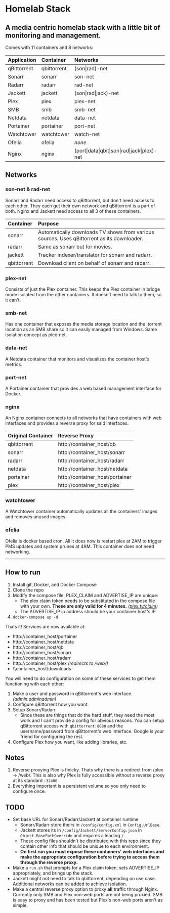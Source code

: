 # Homelab Stack
A media centric homelab stack with a little bit of monitoring and management.
-
Comes with 11 containers and 8 networks:

Application|Container|Networks
:--|:--|:--
qBittorrent|qbittorrent|(son\|rad)-net
Sonarr|sonarr|son-net
Radarr|radarr|rad-net
Jackett|jackett|(son\|rad\|jack)-net
Plex|plex|plex-net
SMB|smb|smb-net
Netdata|netdata|data-net
Portainer|portainer|port-net
Watchtower|watchtower|watch-net
Ofelia|ofelia|*none*
Nginx|nginx|(port\|data\|qbit\|son\|rad\|jack\|plex)-net
## Networks
### **son-net & rad-net**
Sonarr and Radarr need access to qBittorrent, but don't need access to each other. They each get their own network and qBittorrent is a part of both. Nginx and Jackett need access to all 3 of these containers.

Container|Purpose
:--|:--
sonarr|Automatically downloads TV shows from various sources. Uses qBittorrent as its downloader.
radarr|Same as sonarr but for movies.
jackett|Tracker indexer/translator for sonarr and radarr.
qbittorrent|Download client on behalf of sonarr and radarr.
### **plex-net**
Consists of just the Plex container. This keeps the Plex container in bridge mode isolated from the other containers. It doesn't need to talk to them, so it can't.
### **smb-net**
Has one container that exposes the media storage location and the .torrent location as an SMB share so it can easily managed from Windows. Same isolation concept as plex-net.
### **data-net**
A Netdata container that monitors and visualizes the container host's metrics.
### **port-net**
A Portainer container that provides a web based management interface for Docker. 
### **nginx**
An Nginx container connects to all networks that have containers with web interfaces and provides a reverse proxy for said interfaces.

Original Container|Reverse Proxy
:--|:--
qbittorrent|http://container_host/qb
sonarr|http://container_host/sonarr
radarr|http://container_host/radarr
netdata|http://container_host/netdata
portainer|http://container_host/portainer
plex|http://container_host/plex
### **watchtower**
A Watchtower container automatically updates all the containers' images and removes unused images.
### **ofelia**
Ofelia is docker based cron. All it does now is restart plex at 2AM to trigger PMS updates and system prunes at 4AM. This container does not need networking.

---
## How to run
1. Install git, Docker, and Docker Compose
2. Clone the repo
3. Modify the compose file, PLEX_CLAIM and ADVERTISE_IP are unique:
	- The plex claim token needs to be substituted in the compose file with your own. **These are only valid for 4 minutes.** *([plex.tv/claim](https://plex.tv/claim))*
	- The ADVERTISE_IP ip address should be your container host's IP.
4. `docker-compose up -d`

Thats it! Services are now available at:
- http://container_host/portainer
- http://container_host/netdata
- http://container_host/qb
- http://container_host/sonarr
- http://container_host/radarr
- http://container_host/plex *(redirects to /web/)*
- \\\container_host\downloads

You will need to do configuration on some of these services to get them functioning with each other:
1. Make a user and password in qBittorrent's web interface. *(admin:adminadmin)*
2. Configure qBittorrent how you want.
3. Setup Sonarr/Radarr.
	- Since these are things that do the hard stuff, they need the most work and I can't provide a config for obvious reasons. You can setup qBittorrent access with `qbittorrent:8080` and the username/password from qBittorrent's web interface. Google is your friend for configuring the rest.
4. Configure Plex how you want, like adding libraries, etc.
## Notes
1. Reverse proxying Plex is finicky. Thats why there is a redirect from /plex -> /web/. This is also why Plex is fully accessible without a reverse proxy at its standard `:32400`.
2. Everything important is a persistent volume so you only need to configure once. 

## TODO
- Set base URL for Sonarr/Radarr/Jackett at container runtime
	- Sonarr/Radarr store theirs in `/config/config.xml` in `Config.UrlBase`.
	- Jackett stores its in `/config/Jackett/ServerConfig.json` in `Object.BasePathOverride` and requires a leading `/`.
	- These config files shouldn't be distributed with this repo since they contain other info that should be unique to each environment.
	- **On first run you must expose these containers' web interfaces and make the appropriate configuration before trying to access them through the reverse proxy.**
- Make a `run.sh` that prompts for a Plex claim token, sets ADVERTISE_IP appropriately, and brings up the stack.
- Jackett might not need to talk to qbittorrent, depending on use case. Additional networks can be added to achieve isolation.
- Make a central reverse proxy option to proxy **all** traffic through Nginx. Currently only SMB and Plex non-web ports are not being proxied. SMB is easy to proxy and has been tested but Plex's non-web ports aren't as simple.